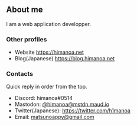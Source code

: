 ## About me

I am a web application developper.

### Other profiles

- Website https://himanoa.net
- Blog(Japanese) https://blog.himanoa.net

### Contacts

Quick reply in order from the top.

- Discord: himanoa#0514
- Mastodon: [@himanoa@mstdn.maud.io](https://mstdn.maud.io)
- Twitter(Japanese): https://twitter.com/h1manoa
- Email: matsunoappy@gmail.com
